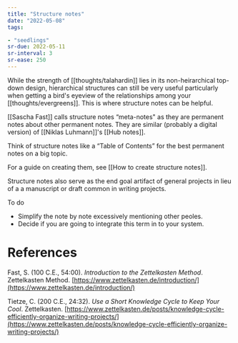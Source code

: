 ```yaml
---
title: "Structure notes"
date: "2022-05-08"
tags:

- "seedlings"
sr-due: 2022-05-11
sr-interval: 3
sr-ease: 250
---
```


While the strength of [[thoughts/talahardin]] lies in its non-heirarchical top-down design, hierarchical structures can still be very useful particularly when getting a bird's eyeview of the relationships among your [[thoughts/evergreens]]. This is where structure notes can be helpful.

[[Sascha Fast]] calls structure notes “meta-notes" as they are permanent notes about other permanent notes. They are similar (probably a digital version) of [[Niklas Luhmann]]'s [[Hub notes]].

Think of structure notes like a “Table of Contents” for the best permanent notes on a big topic.

For a guide on creating them, see [[How to create structure notes]].

Structure notes also serve as the end goal artifact of general projects in lieu of a a manuscript or draft common in writing projects.

To do

- Simplify the note by note excessively mentioning other peoles.
- Decide if you are going to integrate this term in to your system.

# References

Fast, S. (100 C.E., 54:00). *Introduction to the Zettelkasten Method*. Zettelkasten Method. [https://www.zettelkasten.de/introduction/](https://www.zettelkasten.de/introduction/)

Tietze, C. (200 C.E., 24:32). *Use a Short Knowledge Cycle to Keep Your Cool*. Zettelkasten. [https://www.zettelkasten.de/posts/knowledge-cycle-efficiently-organize-writing-projects/](https://www.zettelkasten.de/posts/knowledge-cycle-efficiently-organize-writing-projects/)